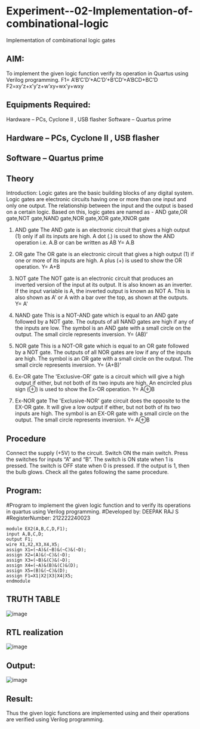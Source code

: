 # Experiment--02-Implementation-of-combinational-logic
Implementation of combinational logic gates
 
## AIM:
To implement the given logic function verify its operation in Quartus using Verilog programming.
 F1= A’B’C’D’+AC’D’+B’CD’+A’BCD+BC’D
F2=xy’z+x’y’z+w’xy+wx’y+wxy
 
 
 
## Equipments Required:
Hardware – PCs, Cyclone II , USB flasher
Software – Quartus prime
## Hardware – PCs, Cyclone II , USB flasher
## Software – Quartus prime


## Theory
 Introduction:
Logic gates are the basic building blocks of any digital system.
Logic gates are electronic circuits having one or more than one input and only one output.
The relationship between the input and the output is based on a certain logic.
Based on this, logic gates are named as - AND gate,OR gate,NOT gate,NAND gate,NOR gate,XOR gate,XNOR gate
1) AND gate
The AND gate is an electronic circuit that gives a high output (1) only if all its inputs are high. A dot (.) is used to show the AND operation i.e. A.B or can be written as AB Y= A.B

2) OR gate
The OR gate is an electronic circuit that gives a high output (1) if one or more of its inputs are high. A plus (+) is used to show the OR operation. Y= A+B

3) NOT gate
The NOT gate is an electronic circuit that produces an inverted version of the input at its output. It is also known as an inverter. If the input variable is A, the inverted output is known as NOT A. This is also shown as A' or A with a bar over the top, as shown at the outputs. Y= A'

4) NAND gate
This is a NOT-AND gate which is equal to an AND gate followed by a NOT gate. The outputs of all NAND gates are high if any of the inputs are low. The symbol is an AND gate with a small circle on the output. The small circle represents inversion. Y= (AB)’

5) NOR gate
This is a NOT-OR gate which is equal to an OR gate followed by a NOT gate. The outputs of all NOR gates are low if any of the inputs are high. The symbol is an OR gate with a small circle on the output. The small circle represents inversion. Y= (A+B)’

6) Ex-OR gate
The 'Exclusive-OR' gate is a circuit which will give a high output if either, but not both of its two inputs are high. An encircled plus sign (⊕) is used to show the Ex-OR operation. Y= A⊕B

7) Ex-NOR gate
The 'Exclusive-NOR' gate circuit does the opposite to the EX-OR gate. It will give a low output if either, but not both of its two inputs are high. The symbol is an EX-OR gate with a small circle on the output. The small circle represents inversion. Y= A⊕B
## Procedure
Connect the supply (+5V) to the circuit.
Switch ON the main switch.
Press the switches for inputs “A” and “B”.
The switch is ON state when 1 is pressed.
The switch is OFF state when 0 is pressed.
If the output is 1, then the bulb glows.
Check all the gates following the same procedure.
## Program:
#Program to implement the given logic function and to verify its operations in quartus using Verilog programming. 
#Developed by: DEEPAK RAJ S
#RegisterNumber: 212222240023
```
module EX2(A,B,C,D,F1);
input A,B,C,D;
output F1;
wire X1,X2,X3,X4,X5;
assign X1=(~A)&(~B)&(~C)&(~D);
assign X2=(A)&(~C)&(~D);
assign X3=(~B)&(C)&(~D);
assign X4=(~A)&(B)&(C)&(D);
assign X5=(B)&(~C)&(D);
assign F1=X1|X2|X3|X4|X5;
endmodule
```
## TRUTH TABLE
![image](https://github.com/DEEPAK2200233/Experiment--02-Implementation-of-combinational-logic-/assets/118707676/bd74d49b-faa0-4634-8f8d-216ecb6222bb)

## RTL realization
![image](https://github.com/DEEPAK2200233/Experiment--02-Implementation-of-combinational-logic-/assets/118707676/67a31f8b-7be4-45c6-8bd3-461aa6c2a410)
## Output:
![image](https://github.com/DEEPAK2200233/Experiment--02-Implementation-of-combinational-logic-/assets/118707676/8efb7490-682b-4b21-9982-a520d4f81c62)


## Result:
Thus the given logic functions are implemented using  and their operations are verified using Verilog programming.
